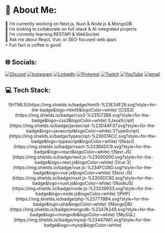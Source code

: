 # 💫 About Me:
🔭 I’m currently working on Next.js, Nuxt & Node.js & MongoDB<br>👯 I’m looking to collaborate on full-stack & AI-integrated projects<br>🌱 I’m currently learning RESTAPI & WebSocket<br>💬 Ask me about React, Vue, or SEO-focused web apps<br>⚡ Fun fact is coffee is good


## 🌐 Socials:
[![Discord](https://img.shields.io/badge/Discord-%237289DA.svg?logo=discord&logoColor=white)](https://discord.gg/ryeBDV68) [![Instagram](https://img.shields.io/badge/Instagram-%23E4405F.svg?logo=Instagram&logoColor=white)](https://instagram.com/theclient1138) [![LinkedIn](https://img.shields.io/badge/LinkedIn-%230077B5.svg?logo=linkedin&logoColor=white)](https://linkedin.com/in/enes-burak-dikici) [![Pinterest](https://img.shields.io/badge/Pinterest-%23E60023.svg?logo=Pinterest&logoColor=white)](https://pinterest.com/TheClient11) [![Twitch](https://img.shields.io/badge/Twitch-%239146FF.svg?logo=Twitch&logoColor=white)](https://twitch.tv/theclient11) [![YouTube](https://img.shields.io/badge/YouTube-%23FF0000.svg?logo=YouTube&logoColor=white)](https://youtube.com/@anmbslr) [![email](https://img.shields.io/badge/Email-D14836?logo=gmail&logoColor=white)](mailto:dikicienesburak@gmail.com) 

## 💻 Tech Stack:
<div style="text-align: center;">
    ![HTML5](https://img.shields.io/badge/html5-%23E34F26.svg?style=for-the-badge&logo=html5&logoColor=white)
    ![CSS3](https://img.shields.io/badge/css3-%231572B6.svg?style=for-the-badge&logo=css3&logoColor=white)
    ![JavaScript](https://img.shields.io/badge/javascript-%23D4AF37.svg?style=for-the-badge&logo=javascript&logoColor=white)
    ![TypeScript](https://img.shields.io/badge/typescript-%23007ACC.svg?style=for-the-badge&logo=typescript&logoColor=white)
    ![React](https://img.shields.io/badge/react-%233BADC9.svg?style=for-the-badge&logo=react&logoColor=white)
    ![Next JS](https://img.shields.io/badge/next.js-%23000000.svg?style=for-the-badge&logo=next.js&logoColor=white)
    ![Vue 3](https://img.shields.io/badge/vue.js-%234FC08D.svg?style=for-the-badge&logo=vue.js&logoColor=white)
    ![Nuxt JS](https://img.shields.io/badge/nuxt.js-%2300DC82.svg?style=for-the-badge&logo=nuxt.js&logoColor=white)
    ![NodeJS](https://img.shields.io/badge/node.js-%23339933.svg?style=for-the-badge&logo=node.js&logoColor=white)
    ![PHP](https://img.shields.io/badge/php-%23777BB4.svg?style=for-the-badge&logo=php&logoColor=white)
    ![MongoDB](https://img.shields.io/badge/mongodb-%2347A248.svg?style=for-the-badge&logo=mongodb&logoColor=white)
    ![MySQL](https://img.shields.io/badge/mysql-%234479A1.svg?style=for-the-badge&logo=mysql&logoColor=white)
</div>
